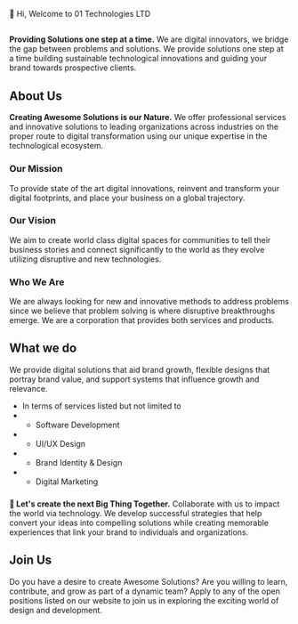 👋 Hi, Welcome to 01 Technologies LTD

##
**Providing Solutions one step at a time.** We are digital innovators, we bridge the gap between problems and solutions. We provide solutions one step at a time building sustainable technological innovations and guiding your brand towards prospective clients. 

## About Us
**Creating Awesome Solutions is our Nature.** We offer professional services and innovative solutions to leading organizations across industries on the proper route to digital transformation using our unique expertise in the technological ecosystem.

### Our Mission
To provide state of the art digital innovations, reinvent and transform your digital footprints, and place your business on a global trajectory.

### Our Vision 
We aim to create world class digital spaces for communities to tell their business stories and connect significantly to the world as they evolve utilizing disruptive and new technologies.

### Who We Are
We are always looking for new and innovative methods to address problems since we believe that problem solving is where disruptive breakthroughs emerge. We are a corporation that provides both services and products.

## What we do
We provide digital solutions that aid brand growth, flexible designs that portray brand value, and support systems that influence growth and relevance.
- In terms of services listed but not limited to 
- - Software Development
- - UI/UX Design
- - Brand Identity & Design
- - Digital Marketing


###
**💞️ Let's create the next Big Thing Together.** Collaborate with us to impact the world via technology. We develop successful strategies that help convert your ideas into compelling solutions while creating memorable experiences that link your brand to individuals and organizations.


## Join Us
Do you have a desire to create Awesome Solutions? Are you willing to learn, contribute, and grow as part of a dynamic team? Apply to any of the open positions listed on our website to join us in exploring the exciting world of design and development. 
